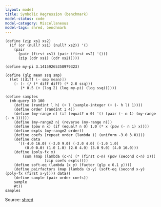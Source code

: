 ```yaml
---
layout: model
title: Symbolic Regression (benchmark)
model-status: code
model-category: Miscellaneous
model-tags: shred, benchmark
---
```



    (define (zip xs1 xs2)
      (if (or (null? xs1) (null? xs2)) '()
        (pair
          (pair (first xs1) (pair (first xs2) '()))
          (zip (cdr xs1) (cdr xs2)))))
    
    (define my-pi 3.14159265358979323)
    
    (define (glp mean ssq smp)
      (let ([diff (- smp mean)])
        (- (- (/ (* diff diff) (* 2.0 ssq)))
           (* 0.5 (+ (log 2) (log my-pi) (log ssq))))))
    
    (define samples
      (mh-query 10 100
        (define (randint l h) (+ l (sample-integer (+ (- h l) 1))))
        (define order (randint 1 4))
        (define (my-range n) (if (equal? n 0) '() (pair (- n 1) (my-range (- n 1)))))
        (define (my-range2 n) (reverse (my-range n)))
        (define (pow n x) (if (equal? n 0) 1.0 (* x (pow (- n 1) x))))
        (define expts (my-range2 order))
        (define coefs (repeat order (lambda () (uniform -3.0 3.0))))
        (define data
          '((-4.0 16.0) (-3.0 9.0) (-2.0 4.0) (-1.0 1.0)
             (0.0 0.0) (1.0 1.0) (2.0 4.0) (3.0 9.0) (4.0 16.0)))
        (define (poly-fx x)
            (sum (map (lambda (c-n) (* (first c-n) (pow (second c-n) x)))
                      (zip coefs expts))))
        (define soft-eq (lambda (x y) (factor (glp x 0.1 y))))
        (define pairfactors (map (lambda (x-y) (soft-eq (second x-y) (poly-fx (first x-y)))) data))
        (define sample (pair order coefs))
        sample
        #t))
    samples


Source: [shred](https://github.com/LFY/shred/blob/master/benchmarks/sym-reg.ss)
